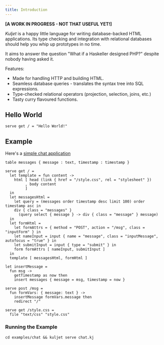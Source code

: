 ```yaml
---
title: Introduction
---
```


**[A WORK IN PROGRESS - NOT THAT USEFUL YET!]**

*Kuljet* is a happy little language for writing database-backed HTML applications.
Its type checking and integration with relational databases should help you whip up
prototypes in no time.

It aims to answer the question "What if a Haskeller designed PHP?" despite
nobody having asked it.

Features:

* Made for handling HTTP and building HTML.
* Seamless database queries - translates the syntax tree into SQL expressions.
* Type-checked relational operators (projection, selection, joins, etc.)
* Tasty curry flavoured functions.

## Hello World

```kuljet
serve get / = "Hello World!"
```

## Example

Here's a [simple chat application](https://chat.kuljet.com)

```kuljet
table messages { message : text, timestamp : timestamp }

serve get / =
  let template = fun content ->
    html [ head (link { href = "/style.css", rel = "stylesheet" })
         , body content
         ]
  in
  let messagesHtml =
    let query = (messages order timestamp desc limit 100) order timestamp asc in
    div { class = "messages" }
      (query select { message } -> div { class = "message" } message)
  in
  let formHtml =
    let formAttrs = { method = "POST", action = "/msg", class = "inputForm" } in
    let nameInput = input { name = "message", class = "inputMessage", autofocus = "true" } in
    let submitInput = input { type = "submit" } in
    form formAttrs [ nameInput, submitInput ]
  in
  template [ messagesHtml, formHtml ]

let insertMessage =
  fun msg ->
    getTimestamp as now then
    insert messages { message = msg, timestamp = now }

serve post /msg =
  fun formVars: { message: text } ->
    insertMessage formVars.message then
    redirect "/"

serve get /style.css =
  file "text/css" "style.css"
```

### Running the Example

```
cd examples/chat && kuljet serve chat.kj
```
